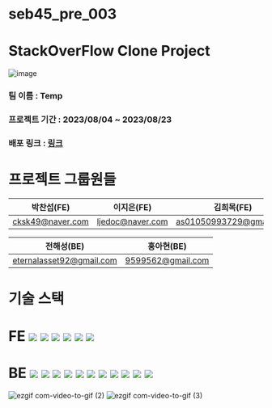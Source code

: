 # seb45_pre_003

# StackOverFlow Clone Project
![image](https://github.com/codestates-seb/seb45_pre_003/assets/117289923/f2fef2c7-98cd-45a0-8c72-9a9b91ae3435)

### 팀 이름 : Temp
### 프로젝트 기간 : 2023/08/04 ~ 2023/08/23
### 배포 링크 : [링크](http://preproject-45-stackoverflow-team03.s3-website.ap-northeast-2.amazonaws.com/)

# 프로젝트 그룹원들
|박찬섭(FE)|이지은(FE)|김희목(FE)|
|------|---|---|
|cksk49@naver.com|ljedoc@naver.com|as01050993729@gmail.com|

|전해성(BE)|홍아현(BE)|
|------|---|
|eternalasset92@gmail.com|9599562@gmail.com|

# 기술 스택

# FE <img src="https://img.shields.io/badge/javascript-F7DF1E?style=for-the-badge&logo=javascript&logoColor=black"> <img src="https://img.shields.io/badge/html5-E34F26?style=for-the-badge&logo=html5&logoColor=white"> <img src="https://img.shields.io/badge/react-61DAFB?style=for-the-badge&logo=react&logoColor=black"> <img src="https://img.shields.io/badge/styledcomponents-DB7093?style=for-the-badge&logo=styledcomponents&logoColor=black"> <img src="https://img.shields.io/badge/redux-764ABC?style=for-the-badge&logo=redux&logoColor=black"> <img src="https://img.shields.io/badge/typescript-3178C6?style=for-the-badge&logo=typescript&logoColor=black"> 
# BE <img src="https://img.shields.io/badge/java-FF160B?style=for-the-badge&logo=java&logoColor=black"> <img src="https://img.shields.io/badge/spring-6DB33F?style=for-the-badge&logo=spring&logoColor=black"> <img src="https://img.shields.io/badge/springboot-6DB33F?style=for-the-badge&logo=springboot&logoColor=black"> <img src="https://img.shields.io/badge/springdatajpa-6DB33F?style=for-the-badge&logo=springdatajpa&logoColor=black"> <img src="https://img.shields.io/badge/springsecurity-6DB33F?style=for-the-badge&logo=springsecurity&logoColor=black"> <img src="https://img.shields.io/badge/springrestdocs-6DB33F?style=for-the-badge&logo=springrestdocs&logoColor=black"> <img src="https://img.shields.io/badge/mockito-111324?style=for-the-badge&logo=mockito&logoColor=black"> <img src="https://img.shields.io/badge/mysql-4479A1?style=for-the-badge&logo=mysql&logoColor=black"> <img src="https://img.shields.io/badge/amazonec2-FF9900?style=for-the-badge&logo=amazonec2&logoColor=black">  <img src="https://img.shields.io/badge/amazons3-569A31?style=for-the-badge&logo=amazons3&logoColor=black"> <img src="https://img.shields.io/badge/docker-2496ED?style=for-the-badge&logo=docker&logoColor=black">

![ezgif com-video-to-gif (2)](https://github.com/codestates-seb/seb45_pre_003/assets/117289923/b38d06dd-f981-4242-a8f8-513e3dd1c0b0)
![ezgif com-video-to-gif (3)](https://github.com/codestates-seb/seb45_pre_003/assets/117289923/ef247172-8040-4c73-9b60-6aa7fbbe9361)

